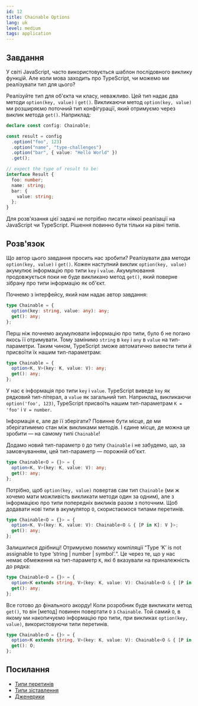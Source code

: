 ```yaml
---
id: 12
title: Chainable Options
lang: uk
level: medium
tags: application
---
```


## Завдання

У світі JavaScript, часто використовується шаблон послідовного виклику функцій.
Але коли мова заходить про TypeScript, чи можемо ми реалізувати тип для цього?

Реалізуйте тип для об'єкта чи класу, неважливо. Цей тип надає два методи
`option(key, value)` і `get()`. Викликаючи метод `option(key, value)` ми
розширяємо поточний тип конфігурації, який отримуємо через виклик метода
`get()`. Наприклад:

```typescript
declare const config: Chainable;

const result = config
  .option("foo", 123)
  .option("name", "type-challenges")
  .option("bar", { value: "Hello World" })
  .get();

// expect the type of result to be:
interface Result {
  foo: number;
  name: string;
  bar: {
    value: string;
  };
}
```

Для розв'язання цієї задачі не потрібно писати ніякої реалізації на JavaScript
чи TypeScript. Рішення повинно бути тільки на рівні типів.

## Розв'язок

Що автор цього завдання просить нас зробити? Реалізувати два методи
`option(key, value)` і `get()`. Кожен наступний виклик `option(key, value)`
акумулює інформацію про типи `key` і `value`. Акумулювання продовжується поки не
буде викликано метод `get()`, який поверне зібрану про типи інформацію як
об'єкт.

Почнемо з інтерфейсу, який нам надає автор завдання:

```typescript
type Chainable = {
  option(key: string, value: any): any;
  get(): any;
};
```

Перш ніж почнемо акумулювати інформацію про типи, було б не погано якось її
отримувати. Тому замінимо `string` в `key` і `any` в `value` на тип-параметри.
Таким чином, TypeScript зможе автоматично вивести типи й присвоїти їх нашим
тип-параметрам:

```typescript
type Chainable = {
  option<K, V>(key: K, value: V): any;
  get(): any;
};
```

У нас є інформація про типи `key` і `value`. TypeScript виведе `key` як рядковий
тип-літерал, а `value` як загальний тип. Наприклад, викликаючи
`option('foo', 123)`, TypeScript присвоїть нашим тип-параметрам `K = 'foo'` і
`V = number`.

Інформація є, але де її зберігати? Повинне бути місце, де ми зберігатимемо стан
між викликами методів. І єдине місце, де можна це зробити — на самому типі
`Chainable`!

Додамо новий тип-параметр `O` до типу `Chainable` і не забудемо, що, за
замовчуванням, цей тип-параметр — порожній об'єкт.

```typescript
type Chainable<O = {}> = {
  option<K, V>(key: K, value: V): any;
  get(): any;
};
```

Потрібно, щоб `option(key, value)` повертав сам тип `Chainable` (ми ж хочемо
мати можливість викликати методи один за одним), але з інформацією про типи
попередніх викликів разом з поточним. Щоб додавати нові типи в акумулятор `O`,
скористаємося типами перетинів.

```typescript
type Chainable<O = {}> = {
  option<K, V>(key: K, value: V): Chainable<O & { [P in K]: V }>;
  get(): any;
};
```

Залишилися дрібниці! Отримуємо помилку компіляції “Type ‘K’ is not assignable to
type ‘string | number | symbol’.“. Це через те, що у нас немає обмеження на
тип-параметр `K`, які б вказували на приналежність до рядка:

```typescript
type Chainable<O = {}> = {
  option<K extends string, V>(key: K, value: V): Chainable<O & { [P in K]: V }>;
  get(): any;
};
```

Все готово до фінального акорду! Коли розробник буде викликати метод `get()`, то
він [метод] повинен повертати `O` з `Chainable`. Той самий `O`, в якому ми
накопичуємо інформацію про типи, при викликах `option(key, value)`,
використовуючи типи перетинів.

```typescript
type Chainable<O = {}> = {
  option<K extends string, V>(key: K, value: V): Chainable<O & { [P in K]: V }>;
  get(): O;
};
```

## Посилання

- [Типи перетинів](https://www.typescriptlang.org/docs/handbook/2/objects.html#intersection-types)
- [Типи зіставлення](https://www.typescriptlang.org/docs/handbook/2/mapped-types.html)
- [Дженерики](https://www.typescriptlang.org/docs/handbook/2/generics.html)
